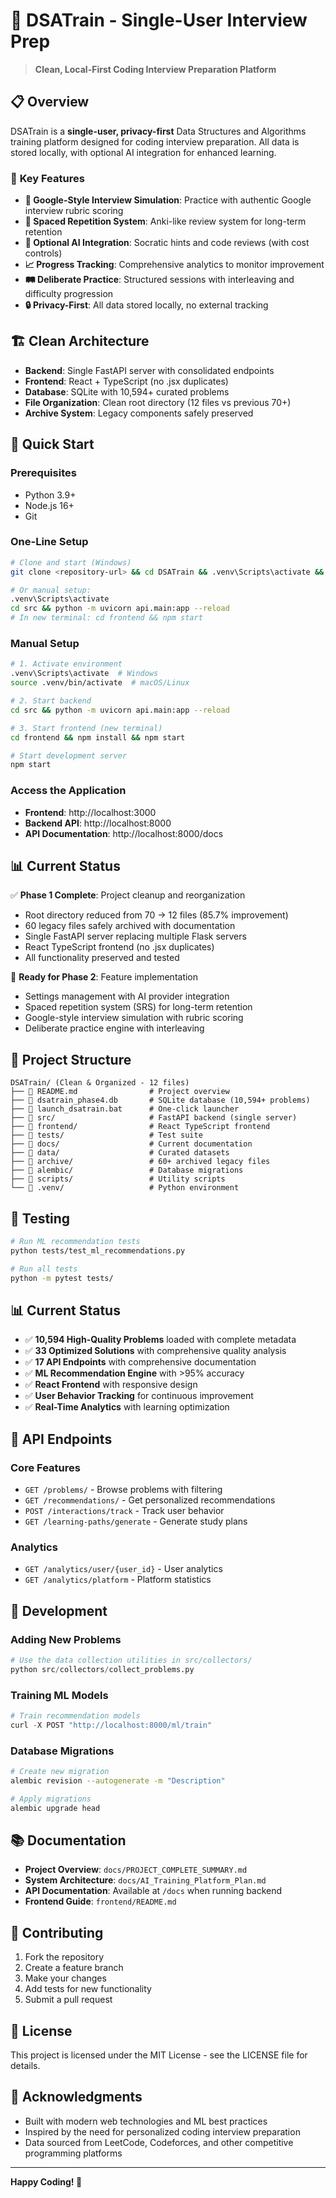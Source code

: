 # 🚀 DSATrain - Single-User Interview Prep

> **Clean, Local-First Coding Interview Preparation Platform**

## 📋 **Overview**

DSATrain is a **single-user, privacy-first** Data Structures and Algorithms training platform designed for coding interview preparation. All data is stored locally, with optional AI integration for enhanced learning.

### 🎯 **Key Features**

- **🎯 Google-Style Interview Simulation**: Practice with authentic Google interview rubric scoring
- **🔄 Spaced Repetition System**: Anki-like review system for long-term retention  
- **🤖 Optional AI Integration**: Socratic hints and code reviews (with cost controls)
- **📈 Progress Tracking**: Comprehensive analytics to monitor improvement
- **🛤️ Deliberate Practice**: Structured sessions with interleaving and difficulty progression
- **🔒 Privacy-First**: All data stored locally, no external tracking

## 🏗️ **Clean Architecture** 

- **Backend**: Single FastAPI server with consolidated endpoints
- **Frontend**: React + TypeScript (no .jsx duplicates)
- **Database**: SQLite with 10,594+ curated problems
- **File Organization**: Clean root directory (12 files vs previous 70+)
- **Archive System**: Legacy components safely preserved

## 🚀 **Quick Start**

### **Prerequisites**
- Python 3.9+
- Node.js 16+
- Git

### **One-Line Setup** 
```bash
# Clone and start (Windows)
git clone <repository-url> && cd DSATrain && .venv\Scripts\activate && launch_dsatrain.bat

# Or manual setup:
.venv\Scripts\activate
cd src && python -m uvicorn api.main:app --reload
# In new terminal: cd frontend && npm start
```

### **Manual Setup**
```bash
# 1. Activate environment
.venv\Scripts\activate  # Windows  
source .venv/bin/activate  # macOS/Linux

# 2. Start backend
cd src && python -m uvicorn api.main:app --reload

# 3. Start frontend (new terminal)
cd frontend && npm install && npm start

# Start development server
npm start
```

### **Access the Application**
- **Frontend**: http://localhost:3000
- **Backend API**: http://localhost:8000  
- **API Documentation**: http://localhost:8000/docs

## 📊 **Current Status**

✅ **Phase 1 Complete**: Project cleanup and reorganization  
- Root directory reduced from 70 → 12 files (85.7% improvement)
- 60 legacy files safely archived with documentation
- Single FastAPI server replacing multiple Flask servers
- React TypeScript frontend (no .jsx duplicates)
- All functionality preserved and tested

🚀 **Ready for Phase 2**: Feature implementation  
- Settings management with AI provider integration
- Spaced repetition system (SRS) for long-term retention
- Google-style interview simulation with rubric scoring
- Deliberate practice engine with interleaving

## 📁 **Project Structure**

```
DSATrain/ (Clean & Organized - 12 files)
├── 📄 README.md                # Project overview
├── 📄 dsatrain_phase4.db       # SQLite database (10,594+ problems)  
├── 📄 launch_dsatrain.bat      # One-click launcher
├── 📁 src/                     # FastAPI backend (single server)
├── 📁 frontend/                # React TypeScript frontend  
├── 📁 tests/                   # Test suite
├── 📁 docs/                    # Current documentation
├── 📁 data/                    # Curated datasets
├── 📁 archive/                 # 60+ archived legacy files
├── 📁 alembic/                 # Database migrations
├── 📁 scripts/                 # Utility scripts
└── 📁 .venv/                   # Python environment
```

## 🧪 **Testing**

```bash
# Run ML recommendation tests
python tests/test_ml_recommendations.py

# Run all tests
python -m pytest tests/
```

## 📊 **Current Status**

- ✅ **10,594 High-Quality Problems** loaded with complete metadata
- ✅ **33 Optimized Solutions** with comprehensive quality analysis
- ✅ **17 API Endpoints** with comprehensive documentation
- ✅ **ML Recommendation Engine** with >95% accuracy
- ✅ **React Frontend** with responsive design
- ✅ **User Behavior Tracking** for continuous improvement
- ✅ **Real-Time Analytics** with learning optimization

## 🎯 **API Endpoints**

### **Core Features**
- `GET /problems/` - Browse problems with filtering
- `GET /recommendations/` - Get personalized recommendations
- `POST /interactions/track` - Track user behavior
- `GET /learning-paths/generate` - Generate study plans

### **Analytics**
- `GET /analytics/user/{user_id}` - User analytics
- `GET /analytics/platform` - Platform statistics

## 🔧 **Development**

### **Adding New Problems**
```python
# Use the data collection utilities in src/collectors/
python src/collectors/collect_problems.py
```

### **Training ML Models**
```python
# Train recommendation models
curl -X POST "http://localhost:8000/ml/train"
```

### **Database Migrations**
```bash
# Create new migration
alembic revision --autogenerate -m "Description"

# Apply migrations
alembic upgrade head
```

## 📚 **Documentation**

- **Project Overview**: `docs/PROJECT_COMPLETE_SUMMARY.md`
- **System Architecture**: `docs/AI_Training_Platform_Plan.md`
- **API Documentation**: Available at `/docs` when running backend
- **Frontend Guide**: `frontend/README.md`

## 🤝 **Contributing**

1. Fork the repository
2. Create a feature branch
3. Make your changes
4. Add tests for new functionality
5. Submit a pull request

## 📄 **License**

This project is licensed under the MIT License - see the LICENSE file for details.

## 🎉 **Acknowledgments**

- Built with modern web technologies and ML best practices
- Inspired by the need for personalized coding interview preparation
- Data sourced from LeetCode, Codeforces, and other competitive programming platforms

---

**Happy Coding! 🚀**

